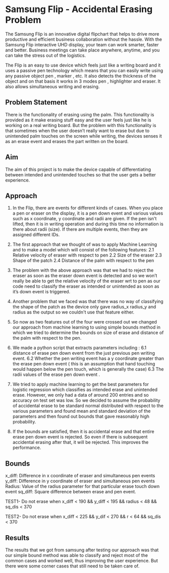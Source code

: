 # Samsung Flip - Accidental Erasing Problem

The Samsung Flip is an innovative digital flipchart that helps to drive more productive and efficient business collaboration without the hassle. With the Samsung Flip interactive UHD display, your team can work smarter, faster and better. Business meetings can take place anywhere, anytime, and you can take the stress out of the logistics.

The Flip is an easy to use device which feels just like a writing board and it uses a passive pen technology which means that you can easily write using any passive object pen , marker , etc. It also detects the thickness of the object and on that basis it works in 3 modes pen , highlighter and eraser. It also allows simultaneous writing and erasing.

## Problem Statement
There is the functionality of erasing using the palm. This functionality is provided as it make erasing stuff easy and the user feels just like he is working on a real writing board. But the problem with this functionality is that sometimes when the user doesn’t really want to erase but due to unintended palm touches on the screen while writing, the devices senses it as an erase event and erases the part written on the board.

## Aim
The aim of this project is to make the device capable of differentiating between intended and
unintended touches so that the user gets a better experience.

## Approach
1. In the Flip, there are events for different kinds of cases. When you place a pen or eraser on the display, it is a pen down event and various values such as x coordinate, y coordinate and radii are given. If the pen isn't lifted, then it is in writing operation and during this time no information is there about radii (size). If there are multiple events, then they are assigned different IDs.

2. The first approach that we thought of was to apply Machine Learning and to make a model
which will consist of the following features:
2.1 Relative velocity of eraser with respect to pen
2.2  Size of the eraser
2.3 Shape of the patch
2.4 Distance of the palm with respect to the pen

3. The problem with the above approach was that we had to reject the eraser as soon as the eraser down event is detected and so we won’t really be able to get the relative velocity of the eraser wrt to pen as our code need to classify the eraser as intended or unintended as soon as it’s
down event is triggered.

4. Another problem that we faced was that there was no way of classifying the shape of the patch as the device only gave radius_x radius_y and radius as the output so we couldn't use that feature either.

5. So now as two features out of the four were crossed out we changed our approach from machine learning to using simple bounds method in which we tried to determine the bounds on size of erase and distance of the palm with respect to the pen.

6. We made a python script that extracts parameters including :
6.1 distance of erase pen down event from the just previous pen writing event.
6.2 Whether the pen writing event has a y coordinate greater than the erase pen down event ( this is an assumption that hand touching would happen below the pen touch, which is generally the case)
6.3 The radii values of the erase pen down event .
7. We tried to apply machine learning to get the best parameters for logistic regression which classifies as intended erase and unintended erase. However, we only had a data of around 200 entries and so accuracy on test set was low. So we decided to assume the probability of accidental erase to be standard normal distributed with respect to the various parameters and found mean and standard deviation of the parameters and then found out bounds that gave reasonably high probability.
8. If the bounds are satisfied, then it is accidental erase and that entire erase pen down event is rejected. So even if there is subsequent accidental erasing after that, it will be rejected. This  improves the performance.

## Bounds
x_diff: Difference in x coordinate of eraser and simultaneous pen events
y_diff: Difference in y coordinate of eraser and simultaneous pen events
Radius: Value of the radius parameter for that particular erase touch down event
sq_diff: Square difference between erase and pen event.

TEST1-
Do not erase when x_diff < 190 && y_diff < 195 && radius < 48 && sq_dis < 370

TEST2-
Do not erase when x_diff < 225 && y_dif < 270 && r < 64 && sq_dis < 370

## Results
The results that we got from samsung after testing our approach was that our simple bound method was able to classify and reject most of the common cases and worked well, thus improving the user experience. But there were some corner cases that still need to be taken care of.
